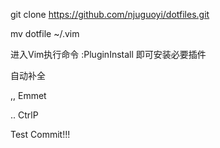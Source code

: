 git clone https://github.com/njuguoyi/dotfiles.git

mv dotfile ~/.vim

进入Vim执行命令	:PluginInstall 即可安装必要插件


<tab>自动补全

,,	Emmet

..	CtrlP


Test Commit!!!
